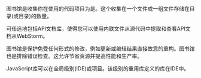 图书馆是收集你在使用的代码项目为是。这个收集在一个文件或一组文件存储在目录(或目录)的数量。

可任选地包括API文档库，使得您可以使用内联文件从源代码中提取和查看API文档从WebStorm。

图书馆是保护免受任何形式的修改，例如更新或编辑结果直接故意的重构。图书馆也是排除错误检查。这允许节省资源并提高性能和生产率。

JavaScript库可以在全局级别(IDE)或项目。该级别的重用库定义的库在IDE中。
